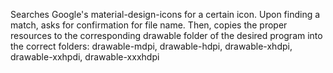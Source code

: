 Searches Google's material-design-icons for a certain icon.
Upon finding a match, asks for confirmation for file name.
Then, copies the proper resources to the corresponding drawable folder
of the desired program into the correct folders:
drawable-mdpi, drawable-hdpi, drawable-xhdpi, drawable-xxhpdi, drawable-xxxhdpi

